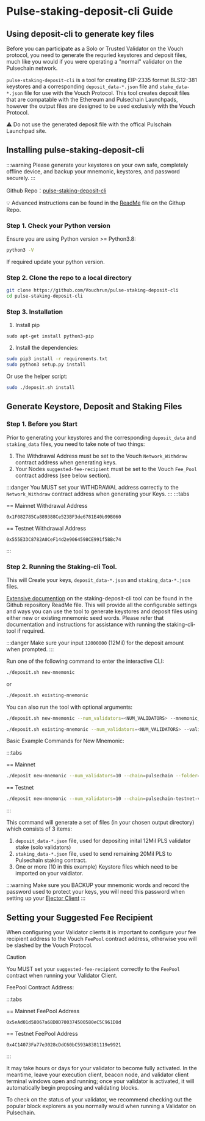 # Pulse-staking-deposit-cli Guide

## Using deposit-cli to generate key files

Before you can participate as a Solo or Trusted Validator on the Vouch protocol, you need to generate the requried keystores and deposit files, much like you would if you were operating a "normal" validator on the Pulsechain network. 

`pulse-staking-deposit-cli` is a tool for creating EIP-2335 format BLS12-381 keystores and a corresponding `deposit_data-*.json` file and `stake_data-*.json` file for use with the Vouch Protocol. This tool creates deposit files that are compatable with the Ethereum and Pulsechain Launchpads, however the output files are designed to be used exclusivly with the Vouch Protocol. 

:warning: Do not use the generated deposit file with the offical Pulschain Launchpad site.


## Installing pulse-staking-deposit-cli

:::warning 
Please generate your keystores on your own safe, completely offline device, and backup your mnemonic, keystores, and password securely.
:::

Github Repo：[pulse-staking-deposit-cli](https://github.com/Vouchrun/pulse-staking-deposit-cli)

:bulb: Advanced instructions can be found in the [ReadMe](https://github.com/Vouchrun/pulse-staking-deposit-cli/blob/main/README.md) file on the Githup Repo.

### Step 1. Check your Python version
Ensure you are using Python version >= Python3.8:

```sh
python3 -V
```

If required update your python version.


### Step 2. Clone the repo to a local directory

```sh
git clone https://github.com/Vouchrun/pulse-staking-deposit-cli
cd pulse-staking-deposit-cli
```

### Step 3. Installation

1. Install pip
```
sudo apt-get install python3-pip
```

2. Install the dependencies:

```sh
sudo pip3 install -r requirements.txt
sudo python3 setup.py install
```

Or use the helper script:

```sh
sudo ./deposit.sh install
```

## Generate Keystore, Deposit and Staking Files

### Step 1. Before you Start

Prior to generating your keystores and the corresponding `deposit_data` and `staking_data` files, you need to take note of two things:
1. The Withdrawal Address must be set to the Vouch `Network_Withdraw` contract address when generating keys.
2. Your Nodes `suggested-fee-recipient` must be set to the Vouch `Fee_Pool` contract address (see below section).


:::danger You MUST set your WITHDRAWAL address correctly to the `Network_Withdraw` contract address when generating your Keys.
:::
:::tabs

== Mainnet Withdrawal Address
```
0x1F082785Ca889388Ce523BF3de6781E40b99B060
```

== Testnet Withdrawal Address
```
0x555E33C8782A0CeF14d2e9064598CE991f58Bc74
```

:::

### Step 2. Running the Staking-cli Tool.

This will Create your keys, `deposit_data-*.json` and `staking_data-*.json` files.

[Extensive documention](https://github.com/Vouchrun/pulse-staking-deposit-cli) on the staking-deposit-cli tool can be found in the Github repository ReadMe file. This will provide all the configurable settings and ways you can use the tool to generate keystores and deposit files using either new or existing mnemonic seed words. Please refer that documentation and instructions for assistance with running the staking-cli-tool if required.


:::danger Make sure your input `12000000` (12Mil) for the deposit amount when prompted.
:::


Run one of the following command to enter the interactive CLI:

```sh
./deposit.sh new-mnemonic
```

or

```sh
./deposit.sh existing-mnemonic
```

You can also run the tool with optional arguments:

```sh
./deposit.sh new-mnemonic --num_validators=<NUM_VALIDATORS> --mnemonic_language=english --chain=<CHAIN_NAME> --folder=<YOUR_FOLDER_PATH>
```

```sh
./deposit.sh existing-mnemonic --num_validators=<NUM_VALIDATORS> --validator_start_index=<START_INDEX> --chain=<CHAIN_NAME> --folder=<YOUR_FOLDER_PATH>
```



Basic Example Commands for New Mnemonic:

:::tabs

== Mainnet

```sh
./deposit new-mnemonic --num_validators=10 --chain=pulsechain --folder=/blockchain/validators
```

== Testnet
```sh
./deposit new-mnemonic --num_validators=10 --chain=pulsechain-testnet-v4 --folder=/blockchain/validators 
```
:::

This command will generate a set of files (in your chosen output directory) which consists of 3 items:
1. `deposit_data-*.json` file, used for depositing inital 12Mil PLS validator stake (solo validators)
2. `staking_data-*.json` file, used to send remaining 20Mil PLS to Pulsechain staking contract.
3. One or more (10 in this example) Keystore files which need to be imported on your valdiator.


:::warning Make sure you BACKUP your mnemonic words and record the password used to protect your keys, you will need this password when setting up your [Ejector Client](/docs/validator_guide/ejector_client)
:::

## Setting your Suggested Fee Recipient

When configuring your Validator clients it is important to configure your fee recipient address to the Vouch `FeePool` contract address, otherwise you will be slashed by the Vouch Protocol. 

>[!CAUTION]
> You MUST set your `suggested-fee-recipient` correctly to the `FeePool` contract when running your Validator Client.

FeePool Contract Address:

:::tabs

== Mainnet FeePool Address

```
0x5eAd01d58067a68D0D700374500580eC5C961D0d
```

== Testnet FeePool Address
```
0x4C14073Fa77e3028cDdC60bC593A8381119e9921
```
:::


It may take hours or days for your validator to become fully activated. In the meantime, leave your execution client, beacon node, and validator client terminal windows open and running; once your validator is activated, it will automatically begin proposing and validating blocks.

To check on the status of your validator, we recommend checking out the popular block explorers as you normally would when running a Validator on Pulsechain.